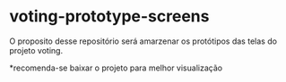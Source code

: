 # voting-prototype-screens
O proposito desse repositório será amarzenar os protótipos das telas do projeto voting.

*recomenda-se baixar o projeto para melhor visualização
